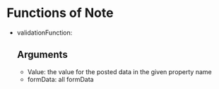 # Functions of Note

- validationFunction: 
  ## Arguments
  - Value: the value for the posted data in the given property name
  - formData: all formData